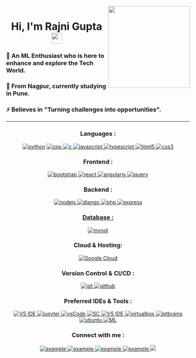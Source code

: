  <!-- <p align="center">         
  <img style="width:8rem; height:auto" src="https://cdn.dribbble.com/users/1787323/screenshots/10091971/media/d43c019bfeff34be8816481e843ea8c1.png"/> 
</p> -->              
<img align="right" style="width:14rem; height:14rem" src="https://octodex.github.com/images/daftpunktocat-thomas.gif"/> 
<h1 align="center">Hi, I'm Rajni Gupta <img width="30px" src="https://raw.githubusercontent.com/iampavangandhi/iampavangandhi/master/gifs/Hi.gif"></h1>
<!-- <h3 font-size="20" align="center">A passionate developer and a student from Indi.</h3> -->             
            
        
     
### 👯 An **ML Enthusiast** who is here to enhance and explore the Tech World. <br>  
### 🌱 From Nagpur, currently studying in Pune. <br>    
### ⚡ Believes in "Turning challenges into opportunities". 
---    


<h3 align="center">Languages : </h3>

<p align="center">
  <a href="https://www.python.org/" target="_blank">
    <img src="https://img.shields.io/badge/python-%2314354C.svg?style=for-the-badge&logo=python&logoColor=white"
         alt="python"/></a>
    
   <a href="https://www.cpp.org/" target="_blank">
<img src="https://img.shields.io/badge/c++%20-%2300599C.svg?&style=for-the-badge&logo=c%2B%2B&ogoColor=white" alt="cpp"/>
  </a>
      
  <a href="https://www.cprogramming.com/" target="_blank"> 
    <img src="https://img.shields.io/badge/C%20programming-A8B9CC.svg?style=for-the-badge&logo=c&logoColor=white"
      alt="c"/>
  
  </a>  
  
  <a href="https://developer.mozilla.org/en-US/docs/Web/JavaScript" target="_blank">   
    <img src="https://img.shields.io/badge/Javascript-F7DF1E.svg?style=for-the-badge&logo=javascript&logoColor=black"
      alt="javascript"/> 
  </a>
    <a href="https://www.typescriptlang.org/" target="_blank"> 
    <img src="https://img.shields.io/badge/typescript-3178C6.svg?style=for-the-badge&logo=typescript&logoColor=white"
      alt="typescript"/>
  </a>
  <a href="https://www.w3.org/html/" target="_blank"> 
    <img src="https://img.shields.io/badge/html-E34F26.svg?style=for-the-badge&logo=html5&logoColor=white"
      alt="html5"/>   
    
  </a>
  <a href="https://www.w3schools.com/css/" target="_blank">
    <img src="https://img.shields.io/badge/css-1572B6.svg?style=for-the-badge&logo=css3&logoColor=white"
      alt="css3"/>
    
  </a>

<!--       <a href="https://www.typescriptlang.org/" target="_blank"> 
  <img src="https://img.shields.io/badge/JavaScript (ES6)-brightgreen" alt="JavaScript (ES6)" /> -->
        
<!--         <a href="https://www.typescriptlang.org/" target="_blank"> 
          <img src="https://img.shields.io/badge/-Dart-333333?style=flat&logo=dart" /></a> -->
</p>



<h3 align="center">Frontend :</h3>
<p align="center">
      <a href="https://getbootstrap.com" target="_blank">
    <img src="https://img.shields.io/badge/bootstrap-7952B3.svg?style=for-the-badge&logo=bootstrap&logoColor=white"
      alt="bootstrap"/>
  </a>
    <a href="https://reactjs.org/" target="_blank"> 
    <img src="https://img.shields.io/badge/reactjs-61DAFB.svg?style=for-the-badge&logo=react&logoColor=black"
      alt="react"/>   
  </a>
  <a href="https://angularjs.org/" target="_blank">
    <img src="https://img.shields.io/badge/Angular%20-%23F7DF1E.svg?&style=for-the-badge&color=DD0031" alt="angularjs"/>  
  </a>
  <a href="https://jquery.com/" target="_blank">
    <img src="https://img.shields.io/badge/jquery-0769AD.svg?style=for-the-badge&logo=jquery&logoColor=white" alt="jquery"/> 
  </a>
</p>
      
<h3 align="center">Backend : </h3>
<p align="center">
  <a href="https://nodejs.org" target="_blank"> 
    <img src="https://img.shields.io/badge/node.js-339933.svg?style=for-the-badge&logo=nodedotjs&logoColor=white"
      alt="nodejs"/> 
  </a>
    <a href="https://django.org/" target="_blank"> 
    <img src="https://img.shields.io/badge/-Django-333333?style=flat&logo=django" alt="django " /> 
  </a>
  <a href="https://expressjs.com" target="_blank">
    <img src="http://img.shields.io/badge/-Php-767bb3?style=flat-square&logo=php&logoColor=white" alt= "php"/>
  
   <a href="https://expressjs.com" target="_blank">
    <img src="https://img.shields.io/badge/NPM-%23000000.svg?style=for-the-badge&logo=npm&logoColor=white"
      alt="express" /> 
     

</p>

<h3 align="center">Database :</h3>
<p align="center">

  <a href="https://www.w3schools.com/python/python_mysql_getstarted.asp" target="_blank"> 
    <img src="https://img.shields.io/badge/mysql-%2300f.svg?style=for-the-badge&logo=mysql&logoColor=white" 
      alt="mysql"/> 
  </a> 
</p>

<h3 align="center">Cloud & Hosting:</h3>
<p align="center">
    <a href="https://cloud.google.com/" target="_blank">
    <img src="https://img.shields.io/badge/GoogleCloud-%234285F4.svg?style=for-the-badge&logo=google-cloud&logoColor=white" alt="Google Cloud"/>
  </a>
  
</p>


<h3 align="center">Version Control & CI/CD :</h3>
<p align="center">
  <a href="https://git-scm.com/" target="_blank">
    <img src="https://img.shields.io/badge/git-F05032.svg?style=for-the-badge&logo=git&logoColor=white"
      alt="git"/>
  </a>
  <a href="https://github.com/rajni0829" target="_blank">  
    <img src="https://img.shields.io/badge/github-181717.svg?style=for-the-badge&logo=github&logoColor=white" alt="github" /> 
  </a>
<!--   <a href="https://gitlab.com/Elanza-48" target="_blank">
    <img src="https://img.shields.io/badge/gitlab-181717.svg?style=for-the-badge&logo=gitlab&logoColor=white"
      alt="git"/> 
  </a> -->
<!--     <a href="https://www.qwiklabs.com/public_profiles/e8469ec5-d748-4d77-9507-b42d2da2c872" target="_blank">
    <img src=""   
      alt="qwiklabs"/> 
  </a> -->
<!--   <a href="https://www.jenkins.io" target="_blank"> 
    <img src="https://img.shields.io/badge/jenkins-D24939.svg?style=for-the-badge&logo=jenkins&logoColor=white" alt="jenkins"/> 
  </a> -->
</p>

<h3 align="center">Preferred IDEs & Tools :</h3>
<p align="center"> 
  <a href="https://code.visualstudio.com/" target="_blank">
    <img src="https://img.shields.io/badge/VisualStudio-5C2D91.svg?style=for-the-badge&logo=visual-studio&logoColor=white" alt="VS IDE"/> 
  </a>
  
   <a href="https://jupyter.org" target="_blank"> 
    <img src="https://img.shields.io/badge/Jupyter%20-%23F37626.svg?&style=for-the-badge&logo=Jupyter&logoColor=white" alt="jupyter"/>
  </a>
  <a href="https://code.visualstudio.com/" target="_blank">
    <img src="https://img.shields.io/badge/vscode-007ACC.svg?style=for-the-badge&logo=visualstudiocode&logoColor=white" alt="vsCode"/> 
  </a>
       <a href="#" target="_blank"> 
    <img src="https://img.shields.io/badge/shell_script%20-%23121011.svg?&style=for-the-badge&logo=gnu-bash&logoColor=white" alt="SC"/>
  </a>
  <a href="" target="_blank">
    <img src="https://img.shields.io/badge/sublimetext%20-%23FF9800?style=for-the-badge&logo=Sublime-Text&logoColor=white" alt="VS IDE"/> 
  </a>
  
  <a href="https://www.virtualbox.org/" target="_blank">
    <img src="https://img.shields.io/badge/virtualbox-183A61.svg?style=for-the-badge&logo=virtualbox&logoColor=white" alt="virtualbox"/> 
  </a>
  
  <a href="https://www.jetbrains.com/" target="_blank">
    <img src="https://img.shields.io/badge/jetbrains%20IDE-000000.svg?style=for-the-badge&logo=jetbrains&logoColor=white" alt="jetbrains" />
  </a>
<!--   <a href="https://pycharm.org" target="_blank"> 
    <img src="https://img.shields.io/badge/-PyCharm-3776AB?style=flat&logo=Python&logoColor=white" alt="pycharm"/>
  </a> -->
  
<!--   <a href="https://code.visualstudio.com/" target="_blank">
    <img src="https://img.shields.io/badge/VisualStudio-5C2D91.svg?style=for-the-badge&logo=visual-studio&logoColor=white" alt=""/> 
  </a> -->

  <a href="https://ubuntu.com/" target="_blank"> 
    <img src="https://img.shields.io/badge/ubuntu-E95420.svg?style=for-the-badge&logo=ubuntu&logoColor=white" alt="ubuntu"/>
  </a>
<!--   <a href="#" target="_blank"> 
    <img src="https://img.shields.io/badge/-Machine%20Learning-01D277?style=flat&logoColor=white" alt="ML"/>
  </a> -->
  
<!--   <a href="https://flutter.dev" target="_blank"> 
    <img src="https://img.shields.io/badge/-Flutter-333333?style=flat&logo=flutter" alt="Flutter"/> -->
  
   <a href="#" target="_blank"> 
    <img src="https://img.shields.io/badge/adobe%20xd%20-%23FF26BE.svg?&style=for-the-badge&logo=adobe%20xd&logoColor=white" alt="ML"/>
  </a>
  
<!--       <a href="#" target="_blank"> 
  <img src="https://img.shields.io/badge/adobe%20photoshop%20-%2331A8FF.svg?&style=for-the-badge&logo=adobe%20photoshop&logoColor=white"/>
   </a> -->
</p>
<!-- <h3 align="center">Libraries & Packages</h3>
<p align="center">
      <a href="https://pandas.pydata.org/" target="_blank">
    <img src="https://img.shields.io/badge/Pandas%20-%23F7DF1E.svg?&style=for-the-badge&color=110054"
      alt="Pandas"/>
        
   <a href="https://numpy.org/" target="_blank">
    <img src="https://img.shields.io/badge/numpy%20-%23013243.svg?&style=for-the-badge&logo=numpy&logoColor=white"
         alt="Numpy"/>
   
     
<a href="https://pandas.pydata.org/" target="_blank">
    <img src="https://img.shields.io/badge/Keras%20-%23D00000.svg?&style=for-the-badge&logo=Keras&logoColor=white"
      alt="Pandas"/>
  </p> -->
<h3 align="center">Connect with me :</h3>
<p align="center">
<a  href="https://linkedin.com/in/~rajni" target="_blank">
      <img src="https://img.shields.io/badge/Linked%20In-0A66C2.svg?style=for-the-badge&logo=linkedin&logoColor=white" alt="example"/>
    </a>
 
<a  href="https://www.codechef.com/users/insane_99" target="_blank">
      <img src="https://img.shields.io/badge/Codechef-5B4638.svg?style=for-the-badge&logo=codechef&logoColor=white" alt="example"/>
    </a>
    <a href="https://www.hackerrank.com/rajni_99" target="_blank">
      <img src="https://img.shields.io/badge/Hackerrank-00EA64.svg?style=for-the-badge&logo=hackerrank&logoColor=black" alt="example"/>
    </a>
    <a href="https://www.leetcode.com/rajni_99" target="_blank">
      <img src="https://img.shields.io/badge/LeetCode-FFA116.svg?style=for-the-badge&logo=leetcode&logoColor=black" alt="example"/>
    </a>
  <a href="mailto:rajni.gupta2901@gmail.com" target="_blank"><img src="https://img.shields.io/badge/gmail-%23D14836.svg?&style=for-the-badge&logo=gmail&logoColor=white" /></a>

  
<!--      <a href="https://www.typescriptlang.org/" target="_blank"> 
  <img src="https://img.shields.io/badge/portfolio-%23.svg?&style=for-the-badge&logo=&logoColor=white%22" /> </a> -->
  
<!--   <a href="https://farahelahmadi.me">
     <img  src="https://img.shields.io/badge/website-C3897E?style=for-the-badge&logo=about.me&logoColor=white" alt="website">
  <a/> -->
  
  </p>

<!-- <h3 align="center"><img width="30" src="https://raw.githubusercontent.com/tonynguyenit18/tonynguyenit18/main/static/happy-face.gif"></h3> -->

<!-- <p align="center">
  <a  href="https://t.me/example" target="_blank">
    <img src="https://img.shields.io/badge/Telegram-26A5E4.svg?style=for-the-badge&logo=telegram&logoColor=white" alt="example"/>
  </a> --> 
<!--   <a href="mailto:example@outlook.com?subject=Feedback%20From%20Github&body=Hello," target="_blank">
    <img src="https://img.shields.io/badge/Outlook-0078D4.svg?style=for-the-badge&logo=microsoftoutlook&logoColor=white" alt="example"/>
  </a> -->
<!-- </p>  -->

<!-- <div align="center">
<h2 align="center" style="margin: 5px 10px;">Github stats:</h2> 

[![](https://github-readme-stats.vercel.app/api?username=elanza-48&show_icons=true&theme=tokyonight&hide_border=true&locale=en)](https://github.com/Elanza-48)
[![](https://github-readme-streak-stats.herokuapp.com/?user=elanza-48&theme=material-palenight)](https://github.com/Elanza-48)
</div> -->
